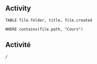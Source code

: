 

## Activity
```dataview
TABLE file.folder, title, file.created

WHERE contains(file.path, "Cours") 

```


## Activité

```ActivityHistory
/
```

